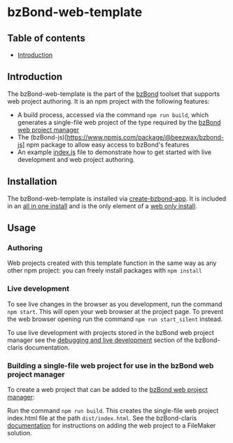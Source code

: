 # bzBond-web-template

## Table of contents

- [Introduction](#introduction)

## Introduction

The bzBond-web-template is the part of the [bzBond](/) toolset that supports web project authoring. It is an npm project with the following features:
- A build process, accessed via the command `npm run build`, which generates a single-file web project of the type required by the [bzBond web project manager](../bzBond-claris/README.md#usage-bzbond-web-project-manager)
- The (bzBond-js)[https://www.npmjs.com/package/@beezwax/bzbond-js] npm package to allow easy access to bzBond's features
- An example [index.js](src/js/index.js) file to demonstrate how to get started with live development and web project authoring.

## Installation

The bzBond-web-template is installed via [create-bzbond-app](../create-bzbond-app/). It is included in an [all in one install](../create-bzbond-app/README.md#create-an-all-in-one-bzbond-project) and is the only element of a [web only install](../create-bzbond-app/README.md#create-a-web-only-bzbond-project).

## Usage

### Authoring

Web projects created with this template function in the same way as any other npm project: you can freely install packages with `npm install`

### Live development

To see live changes in the browser as you development, run the command `npm start`. This will open your web browser at the project page. To prevent the web browser opening run the command `npm run start_silent` instead.

To use live development with projects stored in the bzBond web project manager see the [debugging and live development](../bzBond-claris/README.md#debugging-and-live-development-for-bzbond-web-projects) section of the bzBond-claris documentation.

### Building a single-file web project for use in the bzBond web project manager

To create a web project that can be added to the [bzBond web project manager](../bzBond-claris/README.md#usage-bzbond-web-project-manager):

Run the command `npm run build`. This creates the single-file web project index.html file at the path `dist/index.html`. See the bzBond-claris [documentation](../bzBond-claris/README.md#storing-web-projects-in-the-bzbond-web-project-manager) for instructions on adding the web project to a FileMaker solution.




